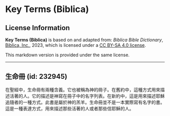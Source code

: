 # Key Terms (Biblica)

## License Information

**Key Terms (Biblica)** is based on and adapted from: _Biblica Bible Dictionary_, [Biblica, Inc.](https://www.biblica.com/), 2023, which is licensed under a [CC BY-SA 4.0 license](https://creativecommons.org/licenses/by-sa/4.0/legalcode.en).

This markdown version is provided under the same license.



--------------------------------

## 生命冊 (id: 232945)

在聖經中，生命冊有兩種含義。它也被稱為神的冊子。在舊約中，這種方式用來描述活著的人。它的描述是神寫在冊子中的名字列表。在新約中，這是用來描述耶穌追隨者的一種方式。此書是屬於神的羔羊。生命冊並不是一本實際寫有名字的書。這是一種表達方式，用來描述那些活著的人或者那些信耶穌的人。


